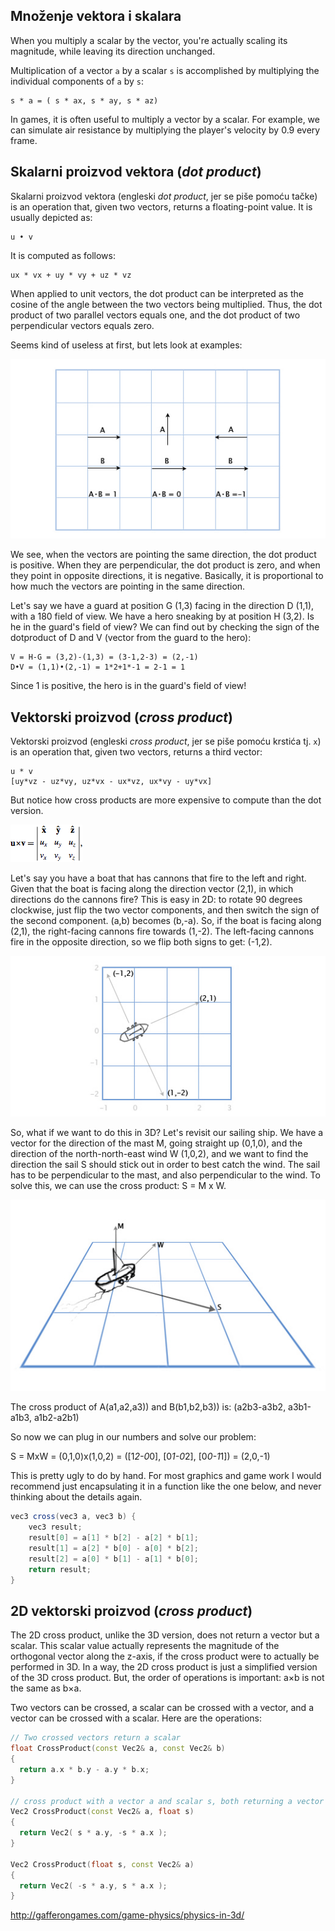 ## Množenje vektora i skalara

When you multiply a scalar by the vector, you're actually scaling its magnitude, while leaving its direction unchanged.

Multiplication of a vector `a` by a scalar `s` is accomplished by multiplying the individual components of `a` by `s`:
```
s * a = ( s * ax, s * ay, s * az)
```

In games, it is often useful to multiply a vector by a scalar. For example, we can simulate air resistance by multiplying the player's velocity by 0.9 every frame.

## Skalarni proizvod vektora (*dot product*)

Skalarni proizvod vektora (engleski *dot product*, jer se piše pomoću tačke) is an operation that, given two vectors, returns a floating-point value. It is usually depicted as:
```
u • v
```
It is computed as follows:
```
ux * vx + uy * vy + uz * vz
```

When applied to unit vectors, the dot product can be interpreted as the cosine of the angle between the two vectors being multiplied. Thus, the dot product of two parallel vectors equals one, and the dot product of two perpendicular vectors equals zero.

Seems kind of useless at first, but lets look at examples:

![](slike/dotsimple.jpg)

We see, when the vectors are pointing the same direction, the dot product is positive. When they are perpendicular, the dot product is zero, and when they point in opposite directions, it is negative. Basically, it is proportional to how much the vectors are pointing in the same direction.

Let's say we have a guard at position G (1,3) facing in the direction D (1,1), with a 180 field of view. We have a hero sneaking by at position H (3,2). Is he in the guard's field of view? We can find out by checking the sign of the dotproduct of D and V (vector from the guard to the hero):
```
V = H-G = (3,2)-(1,3) = (3-1,2-3) = (2,-1)
D•V = (1,1)•(2,-1) = 1*2+1*-1 = 2-1 = 1
```
Since 1 is positive, the hero is in the guard's field of view!

## Vektorski proizvod (*cross product*)

Vektorski proizvod (engleski *cross product*, jer se piše pomoću krstića tj. `x`) is an operation that, given two vectors, returns a third vector:
```
u * v
[uy*vz - uz*vy, uz*vx - ux*vz, ux*vy - uy*vx]
```
But notice how cross products are more expensive to compute than the dot version.

![cross-product](slike/cross-product.gif)

Let's say you have a boat that has cannons that fire to the left and right. Given that the boat is facing along the direction vector (2,1), in which directions do the cannons fire? This is easy in 2D: to rotate 90 degrees clockwise, just flip the two vector components, and then switch the sign of the second component. (a,b) becomes (b,-a). So, if the boat is facing along (2,1), the right-facing cannons fire towards (1,-2). The left-facing cannons fire in the opposite direction, so we flip both signs to get: (-1,2).

![cross-product](slike/boat-3.jpg)

So, what if we want to do this in 3D? Let's revisit our sailing ship. We have a vector for the direction of the mast M, going straight up (0,1,0), and the direction of the north-north-east wind W (1,0,2), and we want to find the direction the sail S should stick out in order to best catch the wind. The sail has to be perpendicular to the mast, and also perpendicular to the wind. To solve this, we can use the cross product: S = M x W.

![cross-product](slike/boat2.jpg)

The cross product of A(a1,a2,a3)) and B(b1,b2,b3)) is:
(a2b3-a3b2, a3b1-a1b3, a1b2-a2b1)

So now we can plug in our numbers and solve our problem:

S = MxW = (0,1,0)x(1,0,2) = ([1*2-0*0], [0*1-0*2], [0*0-1*1]) = (2,0,-1)

This is pretty ugly to do by hand. For most graphics and game work I would recommend just encapsulating it in a function like the one below, and never thinking about the details again.

```java
vec3 cross(vec3 a, vec3 b) {
    vec3 result;
    result[0] = a[1] * b[2] - a[2] * b[1];
    result[1] = a[2] * b[0] - a[0] * b[2];
    result[2] = a[0] * b[1] - a[1] * b[0];
    return result;
}
```

## 2D vektorski proizvod (*cross product*)

The 2D cross product, unlike the 3D version, does not return a vector but a scalar. This scalar value actually represents the magnitude of the orthogonal vector along the z-axis, if the cross product were to actually be performed in 3D. In a way, the 2D cross product is just a simplified version of the 3D cross product. But, the order of operations is important: a×b is not the same as b×a.

Two vectors can be crossed, a scalar can be crossed with a vector, and a vector can be crossed with a scalar. Here are the operations:

```cpp
// Two crossed vectors return a scalar
float CrossProduct(const Vec2& a, const Vec2& b)
{
  return a.x * b.y - a.y * b.x;
}

// cross product with a vector a and scalar s, both returning a vector
Vec2 CrossProduct(const Vec2& a, float s)
{
  return Vec2( s * a.y, -s * a.x );
}

Vec2 CrossProduct(float s, const Vec2& a)
{
  return Vec2( -s * a.y, s * a.x );
}
```

http://gafferongames.com/game-physics/physics-in-3d/
